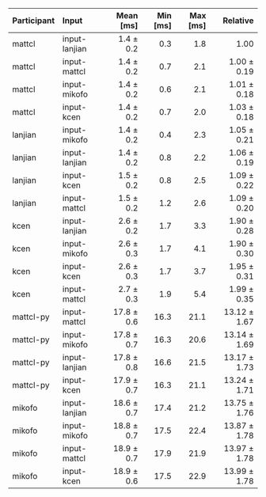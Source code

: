 | Participant | Input | Mean [ms] | Min [ms] | Max [ms] | Relative |
|:---|:---|---:|---:|---:|---:|
| mattcl | input-lanjian | 1.4 ± 0.2 | 0.3 | 1.8 | 1.00 |
| mattcl | input-mattcl | 1.4 ± 0.2 | 0.7 | 2.1 | 1.00 ± 0.19 |
| mattcl | input-mikofo | 1.4 ± 0.2 | 0.6 | 2.1 | 1.01 ± 0.18 |
| mattcl | input-kcen | 1.4 ± 0.2 | 0.7 | 2.0 | 1.03 ± 0.18 |
| lanjian | input-mikofo | 1.4 ± 0.2 | 0.4 | 2.3 | 1.05 ± 0.21 |
| lanjian | input-lanjian | 1.4 ± 0.2 | 0.8 | 2.2 | 1.06 ± 0.19 |
| lanjian | input-kcen | 1.5 ± 0.2 | 0.8 | 2.5 | 1.09 ± 0.22 |
| lanjian | input-mattcl | 1.5 ± 0.2 | 1.2 | 2.6 | 1.09 ± 0.20 |
| kcen | input-lanjian | 2.6 ± 0.2 | 1.7 | 3.3 | 1.90 ± 0.28 |
| kcen | input-mikofo | 2.6 ± 0.3 | 1.7 | 4.1 | 1.90 ± 0.30 |
| kcen | input-kcen | 2.6 ± 0.3 | 1.7 | 3.7 | 1.95 ± 0.31 |
| kcen | input-mattcl | 2.7 ± 0.3 | 1.9 | 5.4 | 1.99 ± 0.35 |
| mattcl-py | input-mattcl | 17.8 ± 0.6 | 16.3 | 21.1 | 13.12 ± 1.67 |
| mattcl-py | input-mikofo | 17.8 ± 0.7 | 16.3 | 20.6 | 13.14 ± 1.69 |
| mattcl-py | input-lanjian | 17.8 ± 0.8 | 16.6 | 21.5 | 13.17 ± 1.73 |
| mattcl-py | input-kcen | 17.9 ± 0.7 | 16.3 | 21.1 | 13.24 ± 1.71 |
| mikofo | input-lanjian | 18.6 ± 0.7 | 17.4 | 21.2 | 13.75 ± 1.76 |
| mikofo | input-mikofo | 18.8 ± 0.7 | 17.5 | 22.4 | 13.87 ± 1.78 |
| mikofo | input-mattcl | 18.9 ± 0.7 | 17.9 | 21.9 | 13.97 ± 1.78 |
| mikofo | input-kcen | 18.9 ± 0.6 | 17.5 | 22.9 | 13.99 ± 1.78 |
